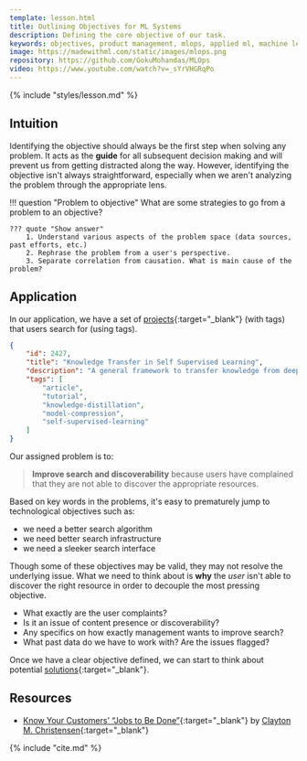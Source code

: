 ```yaml
---
template: lesson.html
title: Outlining Objectives for ML Systems
description: Defining the core objective of our task.
keywords: objectives, product management, mlops, applied ml, machine learning, ml in production, machine learning in production, applied machine learning
image: https://madewithml.com/static/images/mlops.png
repository: https://github.com/GokuMohandas/MLOps
video: https://www.youtube.com/watch?v=_sYrVHGRqPo
---
```


<!-- <div class="ai-center-all">
    <iframe width="600" height="337.5" src="https://www.youtube.com/embed/_sYrVHGRqPo?rel=0" frameborder="0"
    allow="accelerometer; autoplay; clipboard-write; encrypted-media; gyroscope; picture-in-picture"
    allowfullscreen></iframe>
</div> -->

{% include "styles/lesson.md" %}

## Intuition

Identifying the objective should always be the first step when solving any problem. It acts as the **guide** for all subsequent decision making and will prevent us from getting distracted along the way. However, identifying the objective isn't always straightforward, especially when we aren't analyzing the problem through the appropriate lens.

!!! question "Problem to objective"
    What are some strategies to go from a problem to an objective?

    ??? quote "Show answer"
        1. Understand various aspects of the problem space (data sources, past efforts, etc.)
        2. Rephrase the problem from a user's perspective.
        3. Separate correlation from causation. What is main cause of the problem?


## Application
In our application, we have a set of [projects](https://raw.githubusercontent.com/GokuMohandas/MadeWithML/main/datasets/projects.json){:target="_blank"} (with tags) that users search for (using tags).

```json linenums="1"
{
    "id": 2427,
    "title": "Knowledge Transfer in Self Supervised Learning",
    "description": "A general framework to transfer knowledge from deep self-supervised models to shallow task-specific models.",
    "tags": [
        "article",
        "tutorial",
        "knowledge-distillation",
        "model-compression",
        "self-supervised-learning"
    ]
}
```

Our assigned problem is to:

> **Improve search and discoverability** because users have complained that they are not able to discover the appropriate resources.

Based on key words in the problems, it's easy to prematurely jump to technological objectives such as:

- we need a better search algorithm
- we need better search infrastructure
- we need a sleeker search interface

Though some of these objectives may be valid, they may not resolve the underlying issue. What we need to think about is **why** the *user* isn't able to discover the right resource in order to decouple the most pressing objective.

- What exactly are the user complaints?
- Is it an issue of content presence or discoverability?
- Any specifics on how exactly management wants to improve search?
- What past data do we have to work with? Are the issues flagged?

Once we have a clear objective defined, we can start to think about potential [solutions](solution.md){:target="_blank"}.

## Resources
- [Know Your Customers’ “Jobs to Be Done”](https://hbr.org/2016/09/know-your-customers-jobs-to-be-done){:target="_blank"} by [Clayton M. Christensen](https://en.wikipedia.org/wiki/Clayton_Christensen){:target="_blank"}


<!-- Citation -->
{% include "cite.md" %}